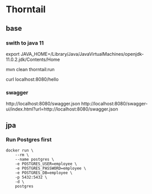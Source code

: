 # Thorntail 

## base

### swith to java 11
export JAVA_HOME=/Library/Java/JavaVirtualMachines/openjdk-11.0.2.jdk/Contents/Home

mvn clean thorntail:run

curl localhost:8080/hello

### swagger
http://localhost:8080/swagger.json
http://localhost:8080/swagger-ui/index.html?url=http://localhost:8080/swagger.json

## jpa

### Run Postgres first

```
docker run \
    --rm \
    --name postgres \
    -e POSTGRES_USER=employee \
    -e POSTGRES_PASSWORD=employee \
    -e POSTGRES_DB=employee \
    -p 5432:5432 \
    -d \
    postgres
```
